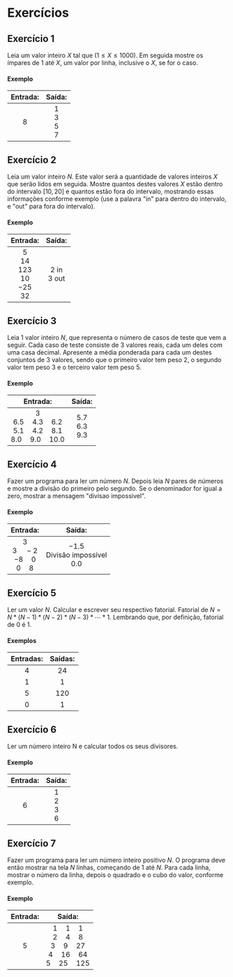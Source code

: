 
# Exercícios

## Exercício 1

Leia um valor inteiro $X$ tal que $(1 \leq X \leq 1000)$. Em seguida mostre os ímpares de $1$ até $X$, um valor por linha, inclusive o $X$, se for o caso.

#### Exemplo

|                    Entrada:                     |                   Saída:                   |
| :----------------------------------------------------------: | :----------------------------------------------------------: |
| $8$ | $1$ <br/> $3$ <br/> $5$ <br/> $7$ |

## Exercício 2

Leia um valor inteiro $N$. Este valor será a quantidade de valores inteiros $X$ que serão lidos em seguida. Mostre quantos destes valores $X$ estão dentro do intervalo $[10,20]$ e quantos estão fora do intervalo, mostrando essas informações conforme exemplo (use a palavra "in" para dentro do intervalo, e "out" para fora do intervalo).

#### Exemplo

|                    Entrada:                     |                   Saída:                   |
| :----------------------------------------------------------: | :----------------------------------------------------------: |
| $5$ <br/> $14$ <br/> $123$ <br/> $10$ <br/> $-25$ <br/> $32$ | 2 in <br/> 3 out |

## Exercício 3

Leia 1 valor inteiro $N$, que representa o número de casos de teste que vem a seguir. Cada caso de teste consiste de 3 valores reais, cada um deles com uma casa decimal. Apresente a média ponderada para cada um destes conjuntos de 3 valores, sendo que o primeiro valor tem peso 2, o segundo valor tem peso 3 e o terceiro valor tem peso 5.

#### Exemplo

|                    Entrada:                     |                   Saída:                   |
| :----------------------------------------------------------: | :----------------------------------------------------------: |
| $3$ <br/> $6.5 \quad 4.3 \quad 6.2$ <br/> $5.1 \quad 4.2 \quad 8.1$ <br/> $8.0 \quad 9.0 \quad 10.0$ | $5.7$ <br/> $6.3$ <br/> $9.3$ |

## Exercício 4

Fazer um programa para ler um número $N$. Depois leia $N$ pares de números e mostre a divisão do primeiro pelo segundo. Se o denominador for igual a zero, mostrar a mensagem "divisao impossivel".

#### Exemplo

|                    Entrada:                     |                   Saída:                   |
| :----------------------------------------------------------: | :----------------------------------------------------------: |
| $3$ <br/> $3 \quad -2$ <br/> $-8 \quad 0$ <br/> $0 \quad 8$ | $-1.5$ <br/> Divisão impossível <br/> $0.0$ |

## Exercício 5

Ler um valor $N$. Calcular e escrever seu respectivo fatorial. Fatorial de $N = N * (N-1) * (N-2) * (N-3) * \cdots * 1$. Lembrando que, por definição, fatorial de $0$ é $1$.

#### Exemplos

|                    Entradas:                     |                   Saídas:                   |
| :----------------------------------------------------------: | :----------------------------------------------------------: |
| $4$  | $24$ |
| $1$ | $1$ |
| $5$ | $120$ |
| $0$ | $1$ |

## Exercício 6

Ler um número inteiro N e calcular todos os seus divisores.

#### Exemplo

|                    Entrada:                     |                   Saída:                   |
| :----------------------------------------------------------: | :----------------------------------------------------------: |
| $6$  | $1$ <br/> $2$ <br/> $3$ <br/> $6$ |

## Exercício 7

Fazer um programa para ler um número inteiro positivo $N$. O programa deve então mostrar na tela $N$ linhas, começando de $1$ até $N$. Para cada linha, mostrar o número da linha, depois o quadrado e o cubo do valor, conforme exemplo.

#### Exemplo

|                    Entrada:                     |                   Saída:                   |
| :----------------------------------------------------------: | :----------------------------------------------------------: |
| $5$ | $1 \quad 1 \quad 1$ <br/> $2 \quad 4 \quad 8$ <br/> $3 \quad 9 \quad 27$ <br/> $4 \quad 16 \quad 64$ <br/> $5 \quad 25 \quad 125$ |
